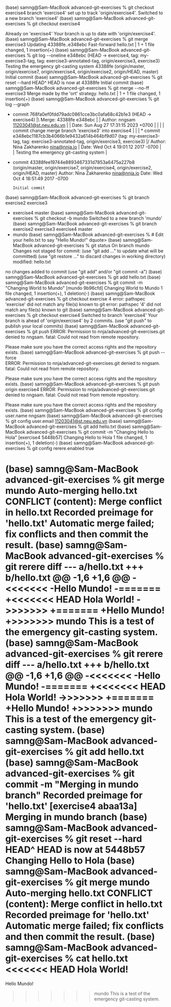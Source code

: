 (base) samng@Sam-MacBook advanced-git-exercises % git checkout exercise4
branch 'exercise4' set up to track 'origin/exercise4'.
Switched to a new branch 'exercise4'
(base) samng@Sam-MacBook advanced-git-exercises % git checkout exercise4

Already on 'exercise4'
Your branch is up to date with 'origin/exercise4'.
(base) samng@Sam-MacBook advanced-git-exercises % git merge exercise3
Updating 43388fe..e348ebc
Fast-forward
 hello.txt | 1 +
 1 file changed, 1 insertion(+)
(base) samng@Sam-MacBook advanced-git-exercises % git log --oneline
e348ebc (HEAD -> exercise4, tag: my-exercise3-tag, tag: exercise3-annotated-tag, origin/exercise3, exercise3) Testing the emergency git-casting system
43388fe (origin/master, origin/exercise7, origin/exercise4, origin/exercise2, origin/HEAD, master) Initial commit
(base) samng@Sam-MacBook advanced-git-exercises % git reset --hard HEAD^
HEAD is now at 43388fe Initial commit
(base) samng@Sam-MacBook advanced-git-exercises % git merge --no-ff exercise3
Merge made by the 'ort' strategy.
 hello.txt | 1 +
 1 file changed, 1 insertion(+)
(base) samng@Sam-MacBook advanced-git-exercises % git log --graph
*   commit 768fa0ef0fdd79adc0861cce3bc0afa68c42b1e3 (HEAD -> exercise4)
|\  Merge: 43388fe e348ebc
| | Author: nngsam <11203041@st.neu.edu.vn>
| | Date:   Sun Aug 27 17:31:15 2023 +0700
| | 
| |     commit change merge branch 'exercise3' into exercise4
| | 
| * commit e348ebc1187cb3b4066b1e9432a614b464bf9d07 (tag: my-exercise3-tag, tag: exercise3-annotated-tag, origin/exercise3, exercise3)
|/  Author: Nina Zakharenko <nina@nnja.io>
|   Date:   Wed Oct 4 19:01:12 2017 -0700
|   
|       Testing the emergency git-casting system
| 
* commit 43388fee19744e8893467331d7853a6475a227b8 (origin/master, origin/exercise7, origin/exercise4, origin/exercise2, origin/HEAD, master)
  Author: Nina Zakharenko <nina@nnja.io>
  Date:   Wed Oct 4 18:51:49 2017 -0700
  
      Initial commit
(base) samng@Sam-MacBook advanced-git-exercises % git branch
  exercise2
  exercise3
* exercise4
  master
(base) samng@Sam-MacBook advanced-git-exercises % git checkout -b mundo
Switched to a new branch 'mundo'
(base) samng@Sam-MacBook advanced-git-exercises % git branch
  exercise2
  exercise3
  exercise4
  master
* mundo
(base) samng@Sam-MacBook advanced-git-exercises % # Edit your hello.txt to say "Hello Mundo!"
dquote> 
(base) samng@Sam-MacBook advanced-git-exercises % git status
On branch mundo
Changes not staged for commit:
  (use "git add <file>..." to update what will be committed)
  (use "git restore <file>..." to discard changes in working directory)
	modified:   hello.txt

no changes added to commit (use "git add" and/or "git commit -a")
(base) samng@Sam-MacBook advanced-git-exercises % git add hello.txt
(base) samng@Sam-MacBook advanced-git-exercises % git commit -m "Changing World to Mundo"
[mundo 9b96cfd] Changing World to Mundo
 1 file changed, 1 insertion(+), 1 deletion(-)
(base) samng@Sam-MacBook advanced-git-exercises % git checkout exercise 4
error: pathspec 'exercise' did not match any file(s) known to git
error: pathspec '4' did not match any file(s) known to git
(base) samng@Sam-MacBook advanced-git-exercises % git checkout exercise4
Switched to branch 'exercise4'
Your branch is ahead of 'origin/exercise4' by 2 commits.
  (use "git push" to publish your local commits)
(base) samng@Sam-MacBook advanced-git-exercises % git push
ERROR: Permission to nnja/advanced-git-exercises.git denied to nngsam.
fatal: Could not read from remote repository.

Please make sure you have the correct access rights
and the repository exists.
(base) samng@Sam-MacBook advanced-git-exercises % git push --force         
ERROR: Permission to nnja/advanced-git-exercises.git denied to nngsam.
fatal: Could not read from remote repository.

Please make sure you have the correct access rights
and the repository exists.
(base) samng@Sam-MacBook advanced-git-exercises % git push origin exercise4 
ERROR: Permission to nnja/advanced-git-exercises.git denied to nngsam.
fatal: Could not read from remote repository.

Please make sure you have the correct access rights
and the repository exists.
(base) samng@Sam-MacBook advanced-git-exercises % git config user.name
nngsam
(base) samng@Sam-MacBook advanced-git-exercises % git config user.email
11203041@st.neu.edu.vn
(base) samng@Sam-MacBook advanced-git-exercises %  git add hello.txt
(base) samng@Sam-MacBook advanced-git-exercises % git commit -m "Changing Hello to Hola"
[exercise4 5448b57] Changing Hello to Hola
 1 file changed, 1 insertion(+), 1 deletion(-)
(base) samng@Sam-MacBook advanced-git-exercises % git config rerere.enabled true

(base) samng@Sam-MacBook advanced-git-exercises %  git merge mundo
Auto-merging hello.txt
CONFLICT (content): Merge conflict in hello.txt
Recorded preimage for 'hello.txt'
Automatic merge failed; fix conflicts and then commit the result.
(base) samng@Sam-MacBook advanced-git-exercises % git rerere diff
--- a/hello.txt
+++ b/hello.txt
@@ -1,6 +1,6 @@
-<<<<<<<
-Hello Mundo!
-=======
+<<<<<<< HEAD
 Hola World!
->>>>>>>
+=======
+Hello Mundo!
+>>>>>>> mundo
 This is a test of the emergency git-casting system.
(base) samng@Sam-MacBook advanced-git-exercises % git rerere diff
--- a/hello.txt
+++ b/hello.txt
@@ -1,6 +1,6 @@
-<<<<<<<
-Hello Mundo!
-=======
+<<<<<<< HEAD
 Hola World!
->>>>>>>
+=======
+Hello Mundo!
+>>>>>>> mundo
 This is a test of the emergency git-casting system.
(base) samng@Sam-MacBook advanced-git-exercises % git add hello.txt
(base) samng@Sam-MacBook advanced-git-exercises % git commit -m "Merging in mundo branch"
Recorded preimage for 'hello.txt'
[exercise4 abaa13a] Merging in mundo branch
(base) samng@Sam-MacBook advanced-git-exercises % git reset --hard HEAD^
HEAD is now at 5448b57 Changing Hello to Hola
(base) samng@Sam-MacBook advanced-git-exercises % git merge mundo
Auto-merging hello.txt
CONFLICT (content): Merge conflict in hello.txt
Recorded preimage for 'hello.txt'
Automatic merge failed; fix conflicts and then commit the result.
(base) samng@Sam-MacBook advanced-git-exercises % cat hello.txt
<<<<<<< HEAD
Hola World!
=======
Hello Mundo!
>>>>>>> mundo
This is a test of the emergency git-casting system.